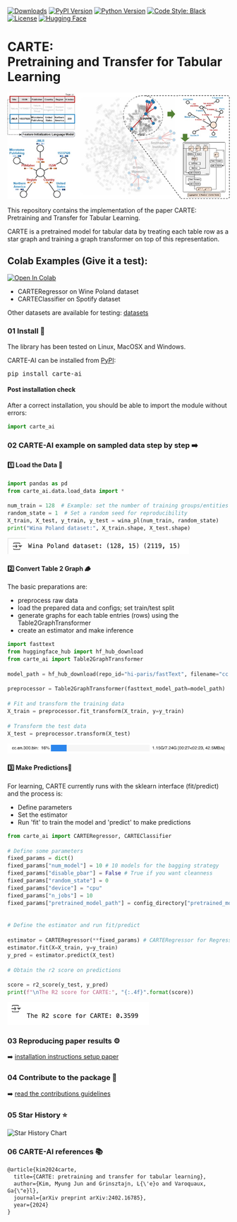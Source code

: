 [![Downloads](https://img.shields.io/pypi/dm/carte-ai)](https://pypi.org/project/carte-ai/)
[![PyPI Version](https://img.shields.io/pypi/v/carte-ai)](https://pypi.org/project/carte-ai/)
[![Python Version](https://img.shields.io/pypi/pyversions/carte-ai)](https://pypi.org/project/carte-ai/)
[![Code Style: Black](https://img.shields.io/badge/code%20style-black-000000.svg)](https://github.com/psf/black)
[![License](https://img.shields.io/badge/License-BSD_3--Clause-blue.svg)](https://opensource.org/licenses/BSD-3-Clause)
[![Hugging Face](https://img.shields.io/badge/Hugging%20Face-Benchmark-yellow)](https://huggingface.co/datasets/inria-soda/carte-benchmark)


# CARTE: <br />Pretraining and Transfer for Tabular Learning

![CARTE_outline](carte_ai/data/etc/outline_carte.jpg)

This repository contains the implementation of the paper CARTE: Pretraining and Transfer for Tabular Learning.

CARTE is a pretrained model for tabular data by treating each table row as a star graph and training a graph transformer on top of this representation.

## Colab Examples (Give it a test):
[![Open In Colab](https://colab.research.google.com/assets/colab-badge.svg)](https://colab.research.google.com/drive/1PeltEmNLehQ26VQtFJhl7OxnzCS8rPMT?usp=sharing)
* CARTERegressor on Wine Poland dataset
* CARTEClassifier on Spotify dataset
  
Other datasets are available for testing: [datasets](https://huggingface.co/datasets/inria-soda/carte-benchmark/tree/main/data_raw)

### 01 Install 🚀

The library has been tested on Linux, MacOSX and Windows.

CARTE-AI can be installed from [PyPI](https://pypi.org/project/carte-ai):

<pre>
pip install carte-ai
</pre>

#### Post installation check
After a correct installation, you should be able to import the module without errors:

```python
import carte_ai
```

### 02 CARTE-AI example on sampled data step by step ➡️

#### 1️⃣ Load the Data 💽
```python
import pandas as pd
from carte_ai.data.load_data import *

num_train = 128  # Example: set the number of training groups/entities
random_state = 1  # Set a random seed for reproducibility
X_train, X_test, y_train, y_test = wina_pl(num_train, random_state)
print("Wina Poland dataset:", X_train.shape, X_test.shape)
```
![sample](images/data_wina.png)

#### 2️⃣ Convert Table 2 Graph 🪵

The basic preparations are:
- preprocess raw data
- load the prepared data and configs; set train/test split
- generate graphs for each table entries (rows) using the Table2GraphTransformer
- create an estimator and make inference

```python
import fasttext
from huggingface_hub import hf_hub_download
from carte_ai import Table2GraphTransformer

model_path = hf_hub_download(repo_id="hi-paris/fastText", filename="cc.en.300.bin")

preprocessor = Table2GraphTransformer(fasttext_model_path=model_path)

# Fit and transform the training data
X_train = preprocessor.fit_transform(X_train, y=y_train)

# Transform the test data
X_test = preprocessor.transform(X_test)
```
![sample](images/t2g.png)

#### 3️⃣ Make Predictions🔮
For learning, CARTE currently runs with the sklearn interface (fit/predict) and the process is:
- Define parameters
- Set the estimator
- Run 'fit' to train the model and 'predict' to make predictions

```python
from carte_ai import CARTERegressor, CARTEClassifier

# Define some parameters
fixed_params = dict()
fixed_params["num_model"] = 10 # 10 models for the bagging strategy
fixed_params["disable_pbar"] = False # True if you want cleanness
fixed_params["random_state"] = 0
fixed_params["device"] = "cpu"
fixed_params["n_jobs"] = 10
fixed_params["pretrained_model_path"] = config_directory["pretrained_model"]


# Define the estimator and run fit/predict

estimator = CARTERegressor(**fixed_params) # CARTERegressor for Regression
estimator.fit(X=X_train, y=y_train)
y_pred = estimator.predict(X_test)

# Obtain the r2 score on predictions

score = r2_score(y_test, y_pred)
print(f"\nThe R2 score for CARTE:", "{:.4f}".format(score))
```
![sample](images/performance.png)

### 03 Reproducing paper results ⚙️

➡️ [installation instructions setup paper](INSTALL.md)

### 04 Contribute to the package 🚀

➡️ [read the contributions guidelines](CONTRIBUTIONS.md)

### 05 Star History ⭐️

![Star History Chart](https://api.star-history.com/svg?repos=soda-inria/carte&type=Date)

### 06 CARTE-AI references 📚

```
@article{kim2024carte,
  title={CARTE: pretraining and transfer for tabular learning},
  author={Kim, Myung Jun and Grinsztajn, L{\'e}o and Varoquaux, Ga{\"e}l},
  journal={arXiv preprint arXiv:2402.16785},
  year={2024}
}
```
